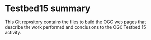 # Testbed15 summary

This Git repository contains the files to build the OGC web pages that describe the work performed and conclusions to the OGC Testbed 15 activity.
